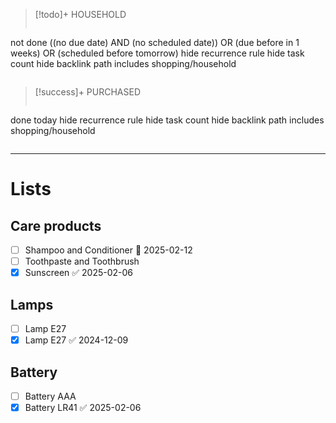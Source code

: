 >[!todo]+ HOUSEHOLD
>```tasks
not done
((no due date) AND (no scheduled date)) OR (due before in 1 weeks) OR (scheduled before tomorrow)
hide recurrence rule
hide task count
hide backlink
path includes shopping/household
>```

>[!success]+ PURCHASED
>```tasks
done today
hide recurrence rule
hide task count
hide backlink
path includes shopping/household
>```

---

# Lists

## Care products
- [ ] Shampoo and Conditioner 📅 2025-02-12
- [ ] Toothpaste and Toothbrush
- [x] Sunscreen ✅ 2025-02-06

## Lamps
- [ ] Lamp E27
- [x] Lamp E27 ✅ 2024-12-09

## Battery
- [ ] Battery AAA
- [x] Battery LR41 ✅ 2025-02-06
